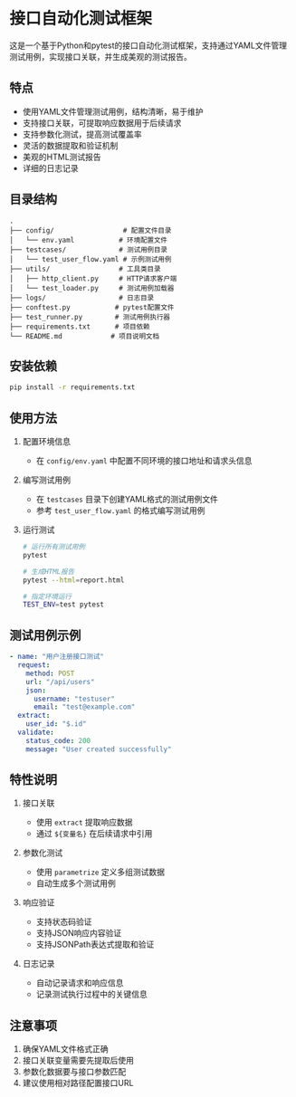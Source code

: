 # 接口自动化测试框架

这是一个基于Python和pytest的接口自动化测试框架，支持通过YAML文件管理测试用例，实现接口关联，并生成美观的测试报告。

## 特点

- 使用YAML文件管理测试用例，结构清晰，易于维护
- 支持接口关联，可提取响应数据用于后续请求
- 支持参数化测试，提高测试覆盖率
- 灵活的数据提取和验证机制
- 美观的HTML测试报告
- 详细的日志记录

## 目录结构

```
.
├── config/                 # 配置文件目录
│   └── env.yaml           # 环境配置文件
├── testcases/             # 测试用例目录
│   └── test_user_flow.yaml # 示例测试用例
├── utils/                 # 工具类目录
│   ├── http_client.py     # HTTP请求客户端
│   └── test_loader.py     # 测试用例加载器
├── logs/                  # 日志目录
├── conftest.py           # pytest配置文件
├── test_runner.py        # 测试用例执行器
├── requirements.txt      # 项目依赖
└── README.md            # 项目说明文档

```

## 安装依赖

```bash
pip install -r requirements.txt
```

## 使用方法

1. 配置环境信息
   - 在 `config/env.yaml` 中配置不同环境的接口地址和请求头信息

2. 编写测试用例
   - 在 `testcases` 目录下创建YAML格式的测试用例文件
   - 参考 `test_user_flow.yaml` 的格式编写测试用例

3. 运行测试
   ```bash
   # 运行所有测试用例
   pytest

   # 生成HTML报告
   pytest --html=report.html

   # 指定环境运行
   TEST_ENV=test pytest
   ```

## 测试用例示例

```yaml
- name: "用户注册接口测试"
  request:
    method: POST
    url: "/api/users"
    json:
      username: "testuser"
      email: "test@example.com"
  extract:
    user_id: "$.id"
  validate:
    status_code: 200
    message: "User created successfully"
```

## 特性说明

1. 接口关联
   - 使用 `extract` 提取响应数据
   - 通过 `${变量名}` 在后续请求中引用

2. 参数化测试
   - 使用 `parametrize` 定义多组测试数据
   - 自动生成多个测试用例

3. 响应验证
   - 支持状态码验证
   - 支持JSON响应内容验证
   - 支持JSONPath表达式提取和验证

4. 日志记录
   - 自动记录请求和响应信息
   - 记录测试执行过程中的关键信息

## 注意事项

1. 确保YAML文件格式正确
2. 接口关联变量需要先提取后使用
3. 参数化数据要与接口参数匹配
4. 建议使用相对路径配置接口URL